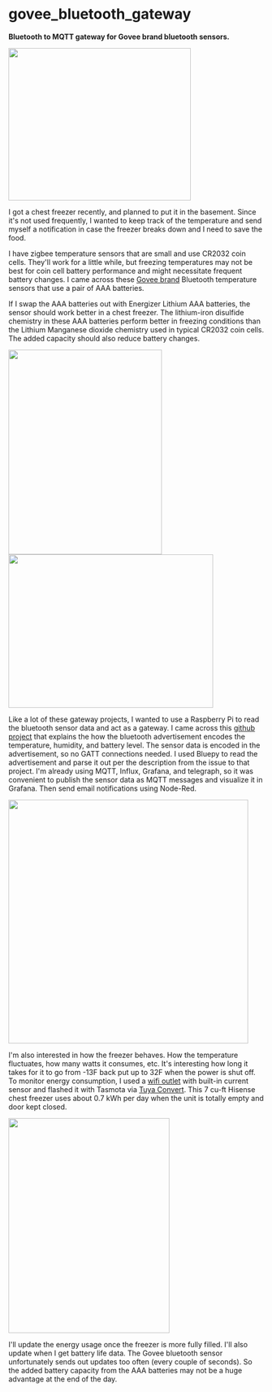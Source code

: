 # govee_bluetooth_gateway
**Bluetooth to MQTT gateway for Govee brand bluetooth sensors.**

<img src="https://raw.githubusercontent.com/tsaitsai/govee_bluetooth_gateway/main/images/chest_freezer_test.jpg" width="359" height="300">

I got a chest freezer recently, and planned to put it in the basement.  Since it's not used frequently, I wanted to keep track of the temperature and send myself a notification in case the freezer breaks down and I need to save the food.

I have zigbee temperature sensors that are small and use CR2032 coin cells.  They'll work for a little while, but freezing temperatures may not be best for coin cell battery performance and might necessitate frequent battery changes.  I came across these [Govee brand](https://www.amazon.com/Govee-Temperature-Notification-Hygrometer-Thermometer/dp/B0872X4H4J) Bluetooth temperature sensors that use a pair of AAA batteries.

If I swap the AAA batteries out with Energizer Lithium AAA batteries, the sensor should work better in a chest freezer.  The lithium-iron disulfide chemistry in these AAA batteries perform better in freezing conditions than the Lithium Manganese dioxide chemistry used in typical CR2032 coin cells.  The added capacity should also reduce battery changes.

<img src="https://raw.githubusercontent.com/tsaitsai/govee_bluetooth_gateway/main/images/chest_freezer_temp_sensor.jpg" width="302" height="403"> <img src="https://raw.githubusercontent.com/tsaitsai/govee_bluetooth_gateway/main/images/battery.jpg" width="403" height="302">


Like a lot of these gateway projects, I wanted to use a Raspberry Pi to read the bluetooth sensor data and act as a gateway.  I came across this [github project](https://github.com/Thrilleratplay/GoveeWatcher/issues/2) that explains the how the bluetooth advertisement encodes the temperature, humidity, and battery level.  The sensor data is encoded in the advertisement, so no GATT connections needed.  I used Bluepy to read the advertisement and parse it out per the description from the issue to that project.  I'm already using MQTT, Influx, Grafana, and telegraph, so it was convenient to publish the sensor data as MQTT messages and visualize it in Grafana.  Then send email notifications using Node-Red.

<img src="https://raw.githubusercontent.com/tsaitsai/govee_bluetooth_gateway/main/images/chest_freezer-cooldown_warmup.jpg" width="472" height="480">

I'm also interested in how the freezer behaves.  How the temperature fluctuates, how many watts it consumes, etc.  It's interesting how long it takes for it to go from -13F back put up to 32F when the power is shut off.  To monitor energy consumption, I used a [wifi outlet](https://www.amazon.com/BN-LINK-Monitoring-Function-Compatible-Assistant/dp/B07VDGM6QR) with built-in current sensor and flashed it with Tasmota via [Tuya Convert](https://github.com/ct-Open-Source/tuya-convert).  This 7 cu-ft Hisense chest freezer uses about 0.7 kWh per day when the unit is totally empty and door kept closed.

<img src="https://raw.githubusercontent.com/tsaitsai/govee_bluetooth_gateway/main/images/energy_consumption_monitoring.jpg" width="317" height="423">

  I'll update the energy usage once the freezer is more fully filled.  I'll also update when I get battery life data.  The Govee bluetooth sensor unfortunately sends out updates too often (every couple of seconds).  So the added battery capacity from the AAA batteries may not be a huge advantage at the end of the day.

